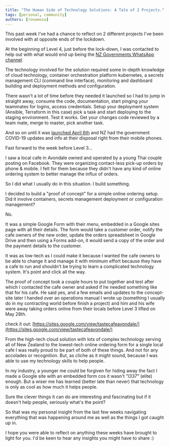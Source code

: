 ```yaml
---
title: "The Human Side of Technology Solutions: A Tale of 2 Projects."
tags: [personal, community]
authors: [ronamosa]
---
```



This past week I've had a chance to reflect on 2 different projects I've been involved with at opposite ends of the lockdown.

At the beginning of Level 4, just before the lock-down, I was contacted to help out with what would end up being the [NZ Governments WhatsApp channel](https://covid19.govt.nz/whatsapp).

The technology involved for the solution required some in-depth knowledge of cloud technology, container orchestration platform kubernetes, a secrets management CLI (command line interface), monitoring and dashboard building and deployment methods and configuration.

<!--truncate-->

There wasn't a lot of time before they needed it launched so I had to jump in straight away, consume the code, documentation, start pinging your teammates for logins, access credentials. Setup your deployment system (Ansible, Terraform in this case) pick a task and start deploying to the staging environment. Test it works. Get your changes code reviewed by a team mate, merge to master, pick another task.

And so on until it was [launched April 6th](https://www.linkedin.com/feed/update/urn:li:activity:6653475313814728704/) and NZ had the government COVID-19 updates and info at their disposal right from their mobile phones.

Fast forward to the week before Level 3...

I saw a local cafe in Avondale owned and operated by a young Thai couple posting on Facebook. They were organizing contact-less pick-up orders by phone & mobile. I felt for them because they didn't have any kind of online ordering system to better manage the influx of orders. 

So I did what I usually do in this situation. I build something.

I decided to build a "proof of concept" for a simple online ordering setup. Did it involve containers, secrets management deployment or configuration management?

No.

It was a simple Google Form with their menu, embedded in a Google sites page with all their details. The form would take a customer order, notify the cafe owners of the new order, update the orders spreadsheet in Google Drive and then using a Forms add-on, it would send a copy of the order and the payment details to the customer.

It was as low-tech as I could make it because I wanted the cafe owners to be able to change it and manage it with minimum effort because they have a cafe to run and shouldn't be trying to learn a complicated technology system. It's point and click all the way.

The proof of concept took a couple hours to put together and test after which I contacted the cafe owner and asked if he needed something like that for his cafe. He said yes, and a few emails and updates to the concept-site later I handed over an operations manual I wrote up (something I usually do in my contracting world before finish a project) and him and his wife were away taking orders online from their locals before Level 3 lifted on May 28th.

check it out: [https://sites.google.com/view/tastecafeavondale/](https://sites.google.com/view/tastecafeavondale/)

From the high-tech cloud solution with lots of complex technology serving all of New Zealand to the lowest-tech online ordering form for a single local cafe I was really proud to be part of both of these things. And not for any accolades or recognition. But, as cliche as it might sound, because I was able to use my technology skills to help people.

In my industry, a younger me could be forgiven for hiding away the fact I made a Google site with an embedded form cos it wasn't _"l337"_ (elite) enough. But a wiser me has learned (better late than never) that technology is only as cool as how much it helps people.

Sure the clever things it can do are interesting and fascinating but if it doesn't help people, seriously what's the point?

So that was my personal insight from the last few weeks navigating everything that was happening around me as well as the things I got caught up in.

I hope you were able to reflect on anything these weeks have brought to light for you. I'd be keen to hear any insights you might have to share :)
